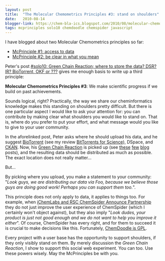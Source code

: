 ```yaml
---
layout: post
title:  "The Molecular Chemometrics Principles #3: stand on shoulders"
date:   2010-08-14
blogger-link: https://chem-bla-ics.blogspot.com/2010/08/molecular-chemometrics-principles-3.html
tags: mcprinciples solo10 chemdoodle chemspider javascript
---
```


I have blogged about two Molecular Chemometrics principles so far:

* [McPrinciple #1: access to data](https://chem-bla-ics.linkedchemistry.info/2010/08/09/molecular-chemometrics-principles-1.html)
* [McPrinciple #2: be clear in what you mean](https://chem-bla-ics.linkedchemistry.info/2010/08/12/molecular-chemometrics-principles-2-be.html)

Peter's post [#solo10: Green Chain Reaction; where to store the data? DSR? IR? BioTorrent, OKF or ???](http://wwmm.ch.cam.ac.uk/blogs/murrayrust/?p=2539)
gives me enough basis to write up a third principle:

**Molecular Chemometrics Principles #3**: We make scientific progress if we build on past achievements.

Sounds logical, right? Practically, the way we share our cheminformatics knowledge makes this standing on shoulders pretty difficult.
But there is one particular aspect I would like to ask your attention for: you can contribute by making clear what shoulders
you would like to stand on. That is, where do you prefer to put your effort, and what message would you like to give to your user community.

In the aforelinked post, Peter asks where he should upload his data, and he suggest [BioTorrent](http://www.biotorrents.net/) (see my review
[BitTorrents for Science](http://chem-bla-ics.blogspot.com/2010/04/bittorrents-for-science.html)), DSpace, and [CKAN](http://www.ckan.net/).
Now, his [Green Chain Reaction](http://www.google.se/search?sourceid=chrome&client=ubuntu&channel=cs&ie=UTF-8&q=%22Green+Chain+Reaction%22)
is picked up (see [these](http://researchremix.wordpress.com/2010/08/11/green-chain-reaction-project-putting-my-minutes-where-my-mouth-is/)
[few](http://scienceonlinelondon.wikidot.com/topics:green-chain-reaction) [blog](http://wwmm.ch.cam.ac.uk/blogs/murrayrust/?p=2538) posts),
and the resulting data should be distributed as much as possible. The exact location does not really matter...

But...

By picking where you upload, you make a statement to your community: "*Look guys, we are distributing our data via Foo, because we believe those guys are doing good work! Perhaps you can support them too.*".

This principle does not only apply to data, it applies to things too. For example, when
[iChemLabs and RSC ChemSpider Announce Partnership](http://www.chemspider.com/blog/ichemlabs-and-rsc-chemspider-announce-partnership.html)
they do not just improve the user experience of ChemSpider (which I certainly won't object against), but they also imply
"*Look dudes, your product is just not good enough and we do not want to help you improve it either*".
Of course, ChemSpider has every right, and for them to succeed it is crucial to make decisions like this. Fortunately,
[ChemDoodle is GPL](http://web.chemdoodle.com/installation.php).

Every project with a user base has the opportunity to support shoulders, if they only visibly stand on them. By merely discussion the
*Green Chain Reaction*, I show to support this social web experiment. You can too. Use these powers wisely. May the McPrinciples be with you.

